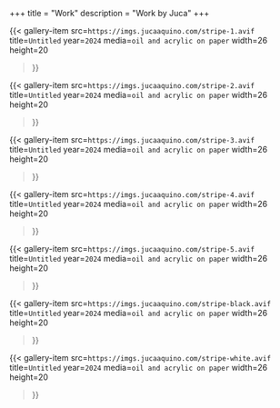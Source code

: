 +++
title = "Work"
description = "Work by Juca"
+++

{{< gallery-item src=`https://imgs.jucaaquino.com/stripe-1.avif`
    title=`Untitled`
    year=`2024`
    media=`oil and acrylic on paper`
    width=26 height=20
>}}

{{< gallery-item src=`https://imgs.jucaaquino.com/stripe-2.avif`
    title=`Untitled`
    year=`2024`
    media=`oil and acrylic on paper`
    width=26 height=20
>}}

{{< gallery-item src=`https://imgs.jucaaquino.com/stripe-3.avif`
    title=`Untitled`
    year=`2024`
    media=`oil and acrylic on paper`
    width=26 height=20
>}}

{{< gallery-item src=`https://imgs.jucaaquino.com/stripe-4.avif`
    title=`Untitled`
    year=`2024`
    media=`oil and acrylic on paper`
    width=26 height=20
>}}

{{< gallery-item src=`https://imgs.jucaaquino.com/stripe-5.avif`
    title=`Untitled`
    year=`2024`
    media=`oil and acrylic on paper`
    width=26 height=20
>}}

{{< gallery-item src=`https://imgs.jucaaquino.com/stripe-black.avif`
    title=`Untitled`
    year=`2024`
    media=`oil and acrylic on paper`
    width=26 height=20
>}}

{{< gallery-item src=`https://imgs.jucaaquino.com/stripe-white.avif`
    title=`Untitled`
    year=`2024`
    media=`oil and acrylic on paper`
    width=26 height=20
>}}
